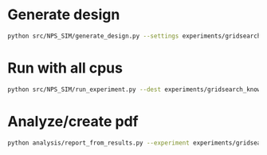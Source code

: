 
# Generate design
```bash
python src/NPS_SIM/generate_design.py --settings experiments/gridsearch_known_topic/settings.json
```

# Run with all cpus
```bash
python src/NPS_SIM/run_experiment.py --dest experiments/gridsearch_known_topic/
```

# Analyze/create pdf
```bash
python analysis/report_from_results.py --experiment experiments/gridsearch_known_topic/
```

